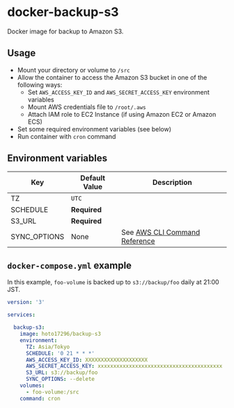# docker-backup-s3
Docker image for backup to Amazon S3.

## Usage
- Mount your directory or volume to `/src`
- Allow the container to access the Amazon S3 bucket in one of the following ways:
    - Set `AWS_ACCESS_KEY_ID` and `AWS_SECRET_ACCESS_KEY` environment variables
    - Mount AWS credentials file to `/root/.aws`
    - Attach IAM role to EC2 Instance (if using Amazon EC2 or Amazon ECS)
- Set some required environment variables (see below)
- Run container with `cron` command

## Environment variables
| Key | Default Value | Description |
|---|---|---|
| TZ | `UTC` |  |
| SCHEDULE | **Required** |  |
| S3_URL | **Required** |  |
| SYNC_OPTIONS | None | See [AWS CLI Command Reference](https://docs.aws.amazon.com/cli/latest/reference/s3/sync.html) |

## `docker-compose.yml` example
In this example, `foo-volume` is backed up to `s3://backup/foo` daily at 21:00 JST.

``` yml:docker-compose.yml
version: '3'

services:

  backup-s3:
    image: hoto17296/backup-s3
    environment:
      TZ: Asia/Tokyo
      SCHEDULE: '0 21 * * *'
      AWS_ACCESS_KEY_ID: XXXXXXXXXXXXXXXXXXXX
      AWS_SECRET_ACCESS_KEY: xxxxxxxxxxxxxxxxxxxxxxxxxxxxxxxxxxxxxxxx
      S3_URL: s3://backup/foo
      SYNC_OPTIONS: --delete
    volumes:
      - foo-volume:/src
    command: cron
```
